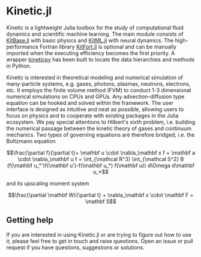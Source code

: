 # Kinetic.jl

Kinetic is a lightweight Julia toolbox for the study of computational fluid dynamics and scientific machine learning.
The main module consists of [KitBase.jl](https://github.com/vavrines/KitBase.jl) with basic physics and [KitML.jl](https://github.com/vavrines/KitML.jl) with neural dynamics. 
The high-performance Fortran library [KitFort.jl](https://github.com/vavrines/KitFort.jl) is optional and can be manually imported when the executing efficiency becomes the first priority. 
A wrapper [kineticpy](https://github.com/vavrines/kineticpy) has been built to locate the data hierarchies and methods in Python.

Kinetic is interested in theoretical modeling and numerical simulation of many-particle systems, e.g. gases, photons, plasmas, neutrons, electrons, etc.
It employs the finite volume method (FVM) to conduct 1-3 dimensional numerical simulations on CPUs and GPUs.
Any advection-diffusion type equation can be hooked and solved within the framework.
The user interface is designed as intuitive and neat as possible, allowing users to focus on physics and to cooperate with existing packages in the Julia ecosystem.
We pay special attentions to Hilbert's sixth problem, i.e. building the numerical passage between the kinetic theory of gases and continuum mechanics. 
Two types of governing equations are therefore bridged, i.e. the Boltzmann equation

```math
\frac{\partial f}{\partial t}+ \mathbf u \cdot \nabla_\mathbf x f + \mathbf a \cdot \nabla_\mathbf u f = \int_{\mathcal R^3} \int_{\mathcal S^2} B (f(\mathbf u_*')f(\mathbf u')-f(\mathbf u_*) f(\mathbf u)) d\Omega d\mathbf u_*
```

and its upscaling moment system

```math
\frac{\partial \mathbf W}{\partial t} + \nabla_\mathbf x \cdot \mathbf F = \mathbf S
```

## Getting help

If you are interested in using Kinetic.jl or are trying to figure out how to use it, please feel free to get in touch and raise questions.
Open an issue or pull request if you have questions, suggestions or solutions.
